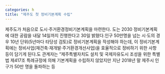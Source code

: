 ```yaml
---
categories: h
title: "제주도 첫 정비기본계획 수립"
---
```

제주도가 처음으로 도시·주거환경정비기본계획을 마련한다. 도는 2030 정비기본계획에 대한 공람을 내달 14일까지 진행한다고 30일 밝혔다.인구 50만명을 넘는 시·도의 경우 10년 단위(5년마다 타당성 검토)로 정비기본계획을 작성해야 하는데, 이 정비기본계획에는 정비사업(재건축·재개발·주거환경개선사업)을 효율적으로 정비하기 위한 사항 등이 담기게 된다.도 관계자는 “제주특별자치도 설치 및 국제자유도시 조성을 위한 특별법 제417조 특례규정에 의해 기본계획을 수립하지 않았지만 지난 2018년 말 제주시 인구가 50만 명을 돌파하는 등